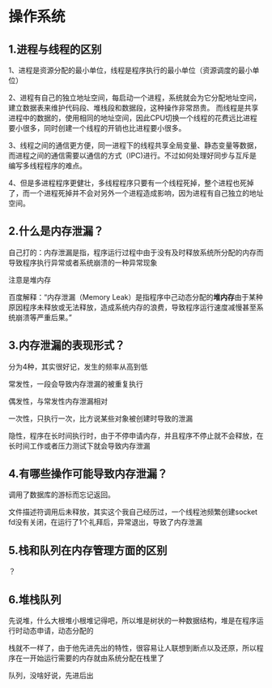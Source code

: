 # 操作系统

## 1.进程与线程的区别

1、进程是资源分配的最小单位，线程是程序执行的最小单位（资源调度的最小单位） 

2、进程有自己的独立地址空间，每启动一个进程，系统就会为它分配地址空间，建立数据表来维护代码段、堆栈段和数据段，这种操作非常昂贵。 而线程是共享进程中的数据的，使用相同的地址空间，因此CPU切换一个线程的花费远比进程要小很多，同时创建一个线程的开销也比进程要小很多。 

3、线程之间的通信更方便，同一进程下的线程共享全局变量、静态变量等数据，而进程之间的通信需要以通信的方式（IPC\)进行。不过如何处理好同步与互斥是编写多线程程序的难点。

 4、但是多进程程序更健壮，多线程程序只要有一个线程死掉，整个进程也死掉了，而一个进程死掉并不会对另外一个进程造成影响，因为进程有自己独立的地址空间。

## 2.什么是内存泄漏？

自己打的：内存泄漏是指，程序运行过程中由于没有及时释放系统所分配的内存而导致程序执行异常或者系统崩溃的一种异常现象

注意是堆内存

百度解释：“内存泄漏（Memory Leak）是指程序中己动态分配的**堆内存**由于某种原因程序未释放或无法释放，造成系统内存的浪费，导致程序运行速度减慢甚至系统崩溃等严重后果。”

## 3.内存泄漏的表现形式？

分为4种，其实很好记，发生的频率从高到低

常发性，一段会导致内存泄漏的被重复执行

偶发性，与常发性内存泄漏相对

一次性，只执行一次，比方说某些对象被创建时导致的泄漏

隐性，程序在长时间执行时，由于不停申请内存，并且程序不停止就不会释放，在长时间工作或者压力测试下就会导致内存泄漏

## 4.有哪些操作可能导致内存泄漏？

调用了数据库的游标而忘记返回。

文件描述符调用后未释放，其实这个我自己经历过，一个线程池频繁创建socket fd没有关闭，在运行了1个礼拜后，异常退出，导致了内存泄漏

## 5.栈和队列在内存管理方面的区别

？

## 6.堆栈队列

先说堆，什么大根堆小根堆记得吧，所以堆是树状的一种数据结构，堆是在程序运行时动态申请，动态分配的

栈就不一样了，由于他先进先出的特性，很容易让人联想到断点以及还原，所以程序在一开始运行需要的内存就由系统分配在栈里了

队列，没啥好说，先进后出





